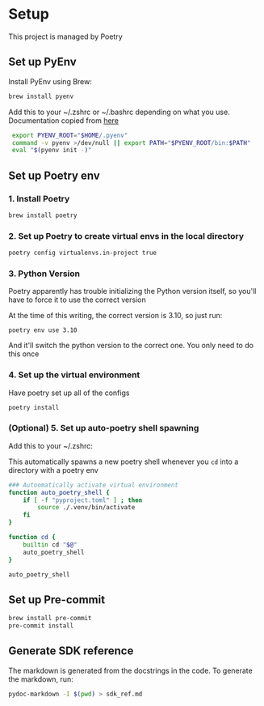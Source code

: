 # Setup

This project is managed by Poetry

## Set up PyEnv

Install PyEnv using Brew:

```bash
brew install pyenv
```

Add this to your ~/.zshrc or ~/.bashrc depending on what you use. Documentation copied from [here](https://github.com/pyenv/pyenv#set-up-your-shell-environment-for-pyenv)

```bash
 export PYENV_ROOT="$HOME/.pyenv"
 command -v pyenv >/dev/null || export PATH="$PYENV_ROOT/bin:$PATH"
 eval "$(pyenv init -)"
```

## Set up Poetry env

### 1. Install Poetry

```bash
brew install poetry
```

### 2. Set up Poetry to create virtual envs in the local directory

```bash
poetry config virtualenvs.in-project true
```

### 3. Python Version

Poetry apparently has trouble initializing the Python version itself, so you'll have to force it to use the correct version

At the time of this writing, the correct version is 3.10, so just run:

```
poetry env use 3.10
```

And it'll switch the python version to the correct one. You only need to do this once

### 4. Set up the virtual environment

Have poetry set up all of the configs

```bash
poetry install
```

### (Optional) 5. Set up auto-poetry shell spawning

Add this to your ~/.zshrc:

This automatically spawns a new poetry shell whenever you `cd` into a directory with a poetry env

```bash
### Autoomatically activate virtual environment
function auto_poetry_shell {
    if [ -f "pyproject.toml" ] ; then
        source ./.venv/bin/activate
    fi
}

function cd {
    builtin cd "$@"
    auto_poetry_shell
}

auto_poetry_shell
```

## Set up Pre-commit

```bash
brew install pre-commit
pre-commit install
```

## Generate SDK reference

The markdown is generated from the docstrings in the code. To generate the markdown, run:

```bash
pydoc-markdown -I $(pwd) > sdk_ref.md
```
